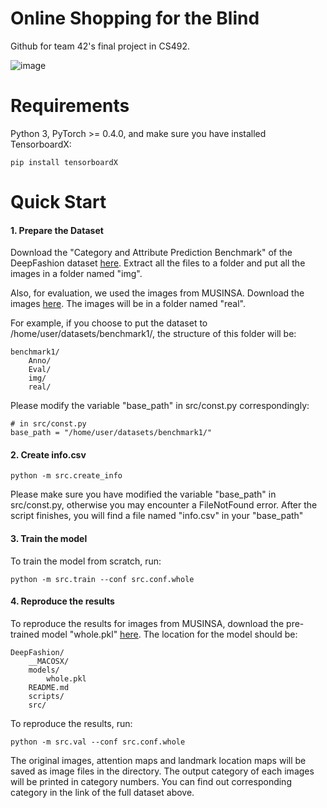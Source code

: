 # Online Shopping for the Blind

Github for team 42's final project in CS492.

![image](https://user-images.githubusercontent.com/45480548/146496497-b55e2faa-3c6c-433f-9897-d688d97d7d48.png)

# Requirements

Python 3, PyTorch >= 0.4.0, and make sure you have installed TensorboardX:

	pip install tensorboardX

# Quick Start

#### 1. Prepare the Dataset

Download the "Category and Attribute Prediction Benchmark" of the DeepFashion dataset [here](http://mmlab.ie.cuhk.edu.hk/projects/DeepFashion/AttributePrediction.html). Extract all the files to a folder and put all the images in a folder named "img".

Also, for evaluation, we used the images from MUSINSA. Download the images [here](https://drive.google.com/drive/folders/18sg1oCNp5xN4c9CBffdIb01oSqlEuFvd?usp=sharing). The images will be in a folder named "real".

For example, if you choose to put the dataset to /home/user/datasets/benchmark1/, the structure of this folder will be:

	benchmark1/
	    Anno/
	    Eval/
	    img/
	    real/

Please modify the variable "base_path" in src/const.py correspondingly:

	# in src/const.py
	base_path = "/home/user/datasets/benchmark1/"

#### 2. Create info.csv

	python -m src.create_info

Please make sure you have modified the variable "base_path" in src/const.py, otherwise you may encounter a FileNotFound error. After the script finishes, you will find a file named "info.csv" in your "base_path"

#### 3. Train the model

To train the model from scratch, run:

	python -m src.train --conf src.conf.whole

#### 4. Reproduce the results

To reproduce the results for images from MUSINSA, download the pre-trained model "whole.pkl" [here](https://drive.google.com/file/d/1iFLrjPSYTRHPBTtH_723GMe6-BQ5FAK0/view?usp=sharing). The location for the model should be:

	DeepFashion/
	    __MACOSX/
	    models/
	        whole.pkl
	    README.md
	    scripts/
	    src/

To reproduce the results, run:

	python -m src.val --conf src.conf.whole

The original images, attention maps and landmark location maps will be saved as image files in the directory. The output category of each images will be printed in category numbers. You can find out corresponding category in the link of the full dataset above.


